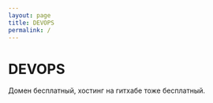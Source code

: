 ```yaml
---
layout: page
title: DEVOPS
permalink: /
---
```


# DEVOPS

Домен бесплатный, хостинг на гитхабе тоже бесплатный. 